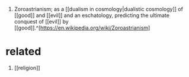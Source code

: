 1. Zoroastrianism; as a [[dualism in cosmology|dualistic cosmology]] of [[good]] and [[evil]] and an eschatology, predicting the ultimate conquest of [[evil]] by [[good]].^[https://en.wikipedia.org/wiki/Zoroastrianism]

# related
1. [[religion]]